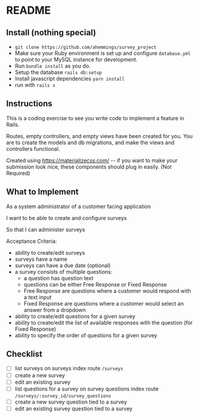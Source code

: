 # README

## Install (nothing special)

- `git clone https://github.com/ahemmings/survey_project`
- Make sure your Ruby environment is set up and configure `database.yml` to point to your MySQL instance for development.
- Run `bundle install` as you do.
- Setup the database `rails db:setup`
- Install javascript dependencies `yarn install`
- run with `rails s`

## Instructions

This is a coding exercise to see you write code to implement a feature in Rails.

Routes, empty controllers, and empty views have been created for you. You are to create the models and db migrations, and make the views and controllers functional.

Created using https://materializecss.com/ -- if you want to make your submission look nice, these components should plug in easily. (Not Required)

## What to Implement

As a system administrator of a customer facing application

I want to be able to create and configure surveys

So that I can administer surveys

Acceptance Criteria:

- ability to create/edit surveys
- surveys have a name
- surveys can have a due date (optional)
- a survey consists of multiple questions:
  - a question has question text
  - questions can be either Free Response or Fixed Response
  - Free Response are questions where a customer would respond with a text input
  - Fixed Response are questions where a customer would select an answer from a dropdown
- ability to create/edit questions for a given survey
- ability to create/edit the list of available responses with the question (for Fixed Response)
- ability to specify the order of questions for a given survey

## Checklist

- [ ] list surveys on surveys index route `/surveys`
- [ ] create a new survey
- [ ] edit an existing survey
- [ ] list questions for a survey on survey questions index route `/surveys/:survey_id/survey_questions`
- [ ] create a new survey question tied to a survey
- [ ] edit an existing survey question tied to a survey
